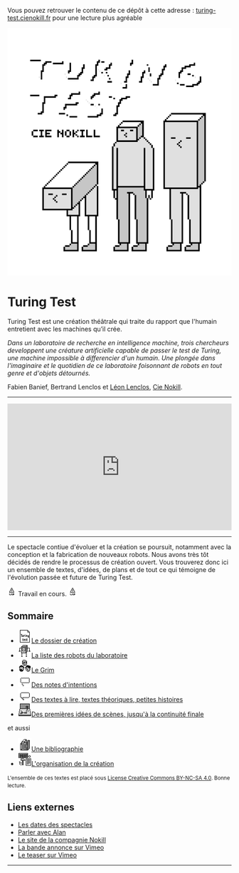 <p class="github-pages-ignore">Vous pouvez retrouver le contenu de ce dépôt à cette adresse : <a href="http://turing-test.cienokill.fr">turing-test.cienokill.fr</a> pour une lecture plus agréable</p>

<img id="visu" alt="le visuel de l'affiche" src="/sources/affiche/visu.png">

Turing Test
===========

Turing Test est une création théâtrale qui traite du rapport que l'humain entretient avec les machines qu’il crée.

*Dans un laboratoire de recherche en intelligence machine, trois chercheurs developpent une créature artificielle capable de passer le test de Turing, une machine impossible à differencier d'un humain. Une plongée dans l'imaginaire et le quotidien de ce laboratoire foisonnant de robots en tout genre et d'objets détournés.*

Fabien Banief, Bertrand Lenclos et [Léon Lenclos](http://leonlenclos.net), [Cie Nokill](http://cienokill.fr).

---------------------------------------------------

<div style="padding:56.25% 0 0 0;position:relative;"><iframe src="https://player.vimeo.com/video/334768743?color=ffffff&title=0&byline=0&portrait=0" style="position:absolute;top:0;left:0;width:100%;height:100%;" frameborder="0" allow="autoplay; fullscreen" allowfullscreen></iframe></div><script src="https://player.vimeo.com/api/player.js"></script>

---------------------------------------------------

Le spectacle contiue d'évoluer et la création se poursuit, notamment avec la conception et la fabrication de nouveaux robots. Nous avons très tôt décidés de rendre le processus de création ouvert. Vous trouverez donc ici un ensemble de textes, d'idées, de plans et de tout ce qui témoigne de l'évolution passée et future de Turing Test.

![warning-wip](/ressources/icons/warning-wip.png) Travail en cours. ![warning-wip](/ressources/icons/warning-wip.png)

Sommaire
--------

-  [![dossier](/ressources/icons/dossier.png)Le dossier de création](dossier/dossier.pdf)
-  [![robot](/ressources/icons/robot.png)La liste des robots du laboratoire](contenu/robots)
-  [![grim](/ressources/icons/grim.png)Le Grim](contenu/grim)
-  [![intentions](/ressources/icons/intentions.png)Des notes d'intentions](contenu/intentions)
-  [![textes](/ressources/icons/textes.png)Des textes à lire, textes théoriques, petites histoires](contenu/textes)
-  [![scene](/ressources/icons/scene.png)Des premières idées de scènes, jusqu'à la continuité finale](contenu/scenes)

et aussi

-  [![bibliographie](/ressources/icons/bibliographie.png)Une bibliographie](contenu/bibliographie)
-  [![organisation](/ressources/icons/organisation.png)L'organisation de la création](contenu/organisation)

<small>L'ensemble de ces textes est placé sous [License Creative Commons BY-NC-SA 4.0](https://creativecommons.org/licenses/by-nc-sa/4.0/). Bonne lecture.</small>


Liens externes
--------------

- [Les dates des spectacles](http://cienokill.fr/dates)
- [Parler avec Alan](http://alan.cienokill.fr)
- [Le site de la compagnie Nokill](http://cienokill.fr)
- [La bande annonce sur Vimeo](https://vimeo.com/389225127)
- [Le teaser sur Vimeo](https://vimeo.com/334768743)


---------------------------------------------------

